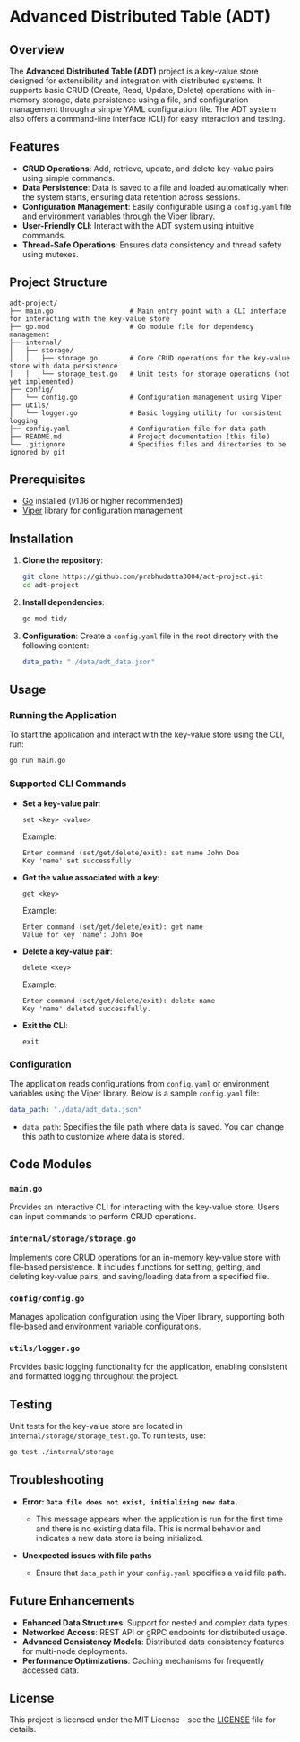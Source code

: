 # Advanced Distributed Table (ADT)

## Overview

The **Advanced Distributed Table (ADT)** project is a key-value store designed for extensibility and integration with distributed systems. It supports basic CRUD (Create, Read, Update, Delete) operations with in-memory storage, data persistence using a file, and configuration management through a simple YAML configuration file. The ADT system also offers a command-line interface (CLI) for easy interaction and testing.

## Features

- **CRUD Operations**: Add, retrieve, update, and delete key-value pairs using simple commands.
- **Data Persistence**: Data is saved to a file and loaded automatically when the system starts, ensuring data retention across sessions.
- **Configuration Management**: Easily configurable using a `config.yaml` file and environment variables through the Viper library.
- **User-Friendly CLI**: Interact with the ADT system using intuitive commands.
- **Thread-Safe Operations**: Ensures data consistency and thread safety using mutexes.

## Project Structure

```
adt-project/
├── main.go                   # Main entry point with a CLI interface for interacting with the key-value store
├── go.mod                    # Go module file for dependency management
├── internal/
│   ├── storage/
│   │   ├── storage.go        # Core CRUD operations for the key-value store with data persistence
│   │   └── storage_test.go   # Unit tests for storage operations (not yet implemented)
├── config/
│   └── config.go             # Configuration management using Viper
├── utils/
│   └── logger.go             # Basic logging utility for consistent logging
├── config.yaml               # Configuration file for data path
├── README.md                 # Project documentation (this file)
└── .gitignore                # Specifies files and directories to be ignored by git
```

## Prerequisites

- [Go](https://golang.org/) installed (v1.16 or higher recommended)
- [Viper](https://github.com/spf13/viper) library for configuration management

## Installation

1. **Clone the repository**:
   ```bash
   git clone https://github.com/prabhudatta3004/adt-project.git
   cd adt-project
   ```

2. **Install dependencies**:
   ```bash
   go mod tidy
   ```

3. **Configuration**:
   Create a `config.yaml` file in the root directory with the following content:
   ```yaml
   data_path: "./data/adt_data.json"
   ```

## Usage

### Running the Application

To start the application and interact with the key-value store using the CLI, run:

```bash
go run main.go
```

### Supported CLI Commands

- **Set a key-value pair**:
  ```
  set <key> <value>
  ```
  Example:
  ```
  Enter command (set/get/delete/exit): set name John Doe
  Key 'name' set successfully.
  ```
- **Get the value associated with a key**:
  ```
  get <key>
  ```
  Example:
  ```
  Enter command (set/get/delete/exit): get name
  Value for key 'name': John Doe
  ```
- **Delete a key-value pair**:
  ```
  delete <key>
  ```
  Example:
  ```
  Enter command (set/get/delete/exit): delete name
  Key 'name' deleted successfully.
  ```
- **Exit the CLI**:
  ```
  exit
  ```

### Configuration

The application reads configurations from `config.yaml` or environment variables using the Viper library. Below is a sample `config.yaml` file:

```yaml
data_path: "./data/adt_data.json"
```

- `data_path`: Specifies the file path where data is saved. You can change this path to customize where data is stored.

## Code Modules

### `main.go`

Provides an interactive CLI for interacting with the key-value store. Users can input commands to perform CRUD operations.

### `internal/storage/storage.go`

Implements core CRUD operations for an in-memory key-value store with file-based persistence. It includes functions for setting, getting, and deleting key-value pairs, and saving/loading data from a specified file.

### `config/config.go`

Manages application configuration using the Viper library, supporting both file-based and environment variable configurations.

### `utils/logger.go`

Provides basic logging functionality for the application, enabling consistent and formatted logging throughout the project.

## Testing

Unit tests for the key-value store are located in `internal/storage/storage_test.go`. To run tests, use:

```bash
go test ./internal/storage
```

## Troubleshooting

- **Error: `Data file does not exist, initializing new data.`**
  - This message appears when the application is run for the first time and there is no existing data file. This is normal behavior and indicates a new data store is being initialized.

- **Unexpected issues with file paths**
  - Ensure that `data_path` in your `config.yaml` specifies a valid file path.

## Future Enhancements

- **Enhanced Data Structures**: Support for nested and complex data types.
- **Networked Access**: REST API or gRPC endpoints for distributed usage.
- **Advanced Consistency Models**: Distributed data consistency features for multi-node deployments.
- **Performance Optimizations**: Caching mechanisms for frequently accessed data.

## License

This project is licensed under the MIT License - see the [LICENSE](LICENSE) file for details.

